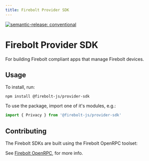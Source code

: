 ```yaml
---
title: Firebolt Provider SDK
---
```


[![semantic-release: conventional](https://img.shields.io/badge/semantic--release-conventional-e10079?logo=semantic-release)](https://github.com/semantic-release/semantic-release)

# Firebolt Provider SDK
For building Firebolt compliant apps that manage Firebolt devices.

## Usage
To install, run:

```
npm install @firebolt-js/provider-sdk
```

To use the package, import one of it's modules, e.g.:

```js
import { Privacy } from '@firebolt-js/provider-sdk'
```

## Contributing
The Firebolt SDKs are built using the Firebolt OpenRPC toolset:

See [Firebolt OpenRPC](https://www.github.com/rdkcentral/firebolt-openrpc/), for more info. 
